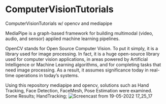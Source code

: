 # ComputerVisionTutorials
ComputerVisionTutorials w/ opencv and mediapipe

MediaPipe is a graph-based framework for building multimodal (video, audio, and sensor) applied machine learning pipelines. 

OpenCV stands for Open Source Computer Vision. To put it simply, it is a library used for image processing. In fact, it is a huge open-source library used for computer vision applications, in areas powered by Artificial Intelligence or Machine Learning algorithms, and for completing tasks that need image processing. As a result, it assumes significance today in real-time operations in today’s systems. 

Using this repository mediapipe and opencv, solutions such as Hand Tracking, Face Detection, FaceMesh, Pose Estimation were examined.
Some Results;
HandTracking;
![Screencast from 19-05-2022 17_25_17](https://user-images.githubusercontent.com/75543671/169319102-e627f0f8-f31b-4c98-9617-4aac057faf3e.gif)
